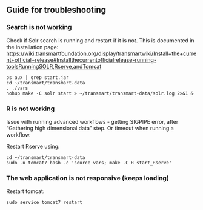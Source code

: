 ## Guide for troubleshooting

### Search is not working 

Check if Solr search is running and restart if it is not. 
This is documented in the installation page: https://wiki.transmartfoundation.org/display/transmartwiki/Install+the+current+official+release#Installthecurrentofficialrelease-running-toolsRunningSOLR,Rserve,andTomcat 

```
ps aux | grep start.jar
cd ~/transmart/transmart-data
. ./vars
nohup make -C solr start > ~/transmart/transmart-data/solr.log 2>&1 &
```

### R is not working

Issue with running advanced workflows - getting SIGPIPE error, after “Gathering high dimensional data” step.  Or timeout when running a workflow.

Restart Rserve using: 

```
cd ~/transmart/transmart-data 
sudo -u tomcat7 bash -c 'source vars; make -C R start_Rserve'  
```

### The web application is not responsive (keeps loading)

Restart tomcat:

```
sudo service tomcat7 restart
```
